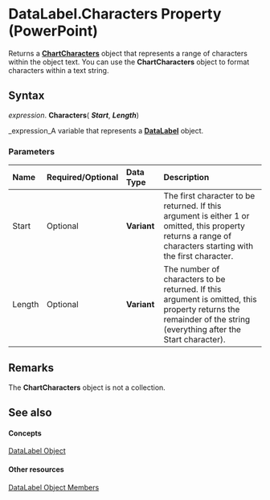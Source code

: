 
# DataLabel.Characters Property (PowerPoint)

Returns a  **[ChartCharacters](2f659f71-f277-dab4-f2bd-631c7a2424de.md)** object that represents a range of characters within the object text. You can use the  **ChartCharacters** object to format characters within a text string.


## Syntax

 _expression_. **Characters**( **_Start_**,  **_Length_**)

 _expression_A variable that represents a  **[DataLabel](a17d23c5-0361-9129-28e5-b892f6966bda.md)** object.


### Parameters



|**Name**|**Required/Optional**|**Data Type**|**Description**|
|:-----|:-----|:-----|:-----|
|Start|Optional| **Variant**|The first character to be returned. If this argument is either 1 or omitted, this property returns a range of characters starting with the first character.|
|Length|Optional| **Variant**|The number of characters to be returned. If this argument is omitted, this property returns the remainder of the string (everything after the Start character).|

## Remarks

The  **ChartCharacters** object is not a collection.


## See also


#### Concepts


 [DataLabel Object](a17d23c5-0361-9129-28e5-b892f6966bda.md)
#### Other resources


 [DataLabel Object Members](fe118362-4760-86e8-14e9-bfbbe4062386.md)
